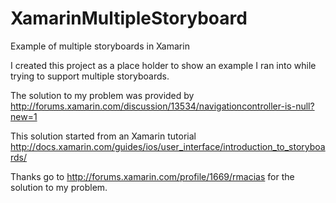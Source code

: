 XamarinMultipleStoryboard
=========================

Example of multiple storyboards in Xamarin


I created this project as a place holder to show an example I ran into while trying to support multiple storyboards.

The solution to my problem was provided by 
http://forums.xamarin.com/discussion/13534/navigationcontroller-is-null?new=1

This solution started from an Xamarin tutorial
http://docs.xamarin.com/guides/ios/user_interface/introduction_to_storyboards/

Thanks go to http://forums.xamarin.com/profile/1669/rmacias for the solution to my problem.

